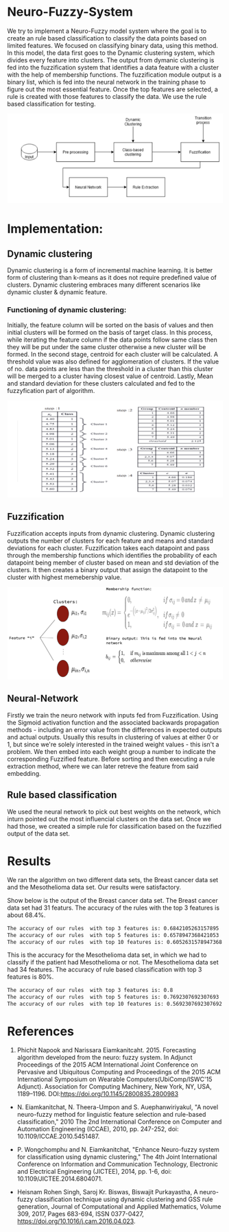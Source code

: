 # Neuro-Fuzzy-System
We try to implement a Neuro-Fuzzy model system where the goal is to create an rule based  classification to classify the data points based on limited features. We focused on classifying binary data, using this method. In this model, the data first goes to the Dynamic clustering system, which divides every feature into clusters. The output from dymanic clustering is fed into the fuzzification system that identifies a data feature with a cluster with the help of membership functions. The fuzzification module output is a binary list, which is fed into the neural network in the training phase to figure out the most essential feature. Once the top features are selected, a rule is created with those features to classify the data. We use the rule based classification for testing.

![Pipeline Diagram](images/pipeline.PNG)

# Implementation:

## Dynamic clustering

Dynamic clustering is a form of incremental machine learning. It is better form of clustering than k-means as it does not require predefined value of clusters. Dynamic clustering embraces many different scenarios like dynamic cluster & dynamic feature.

### Functioning of dynamic clustering:

Initially, the feature column will be sorted on the basis of values and then initial clusters will be formed on the basis of target class. In this process, while iterating the feature column if the data points follow same class then they will be put under the same cluster otherwise a new cluster will be formed. In the second stage, centroid for each cluster will be calculated. A threshold value was also defined for agglomeration of clusters. If the value of no. data points are less than the threshold in a cluster than this cluster will be merged to a cluster having closest value of centroid. Lastly, Mean and standard deviation for these clusters calculated and fed to the fuzzyfication part of algorithm.

![Dynamic clustering example](images/dynamic_clustering.PNG)



## Fuzzification
Fuzzification accepts inputs from dynamic clustering. Dynamic clustering
outputs the number of clusters for each feature and means and standard deviations
for each cluster. Fuzzification takes each datapoint and
pass through the membership functions which identifies the probability
of each datapoint being member of cluster based on mean and std
deviation of the clusters. It then creates a binary output that
assign the datapoint to the cluster with highest memebership value.

![Fuzzification Diagram](images/fuzzification.PNG)

## Neural-Network

Firstly we train the neuro network with inputs fed from Fuzzification. Using the Sigmoid activation function and the associated backwards propagation methods - including an error value from the differences in expected outputs and actual outputs.
Usually this results in clustering of values at either 0 or 1, but since we're solely interested in the trained weight values - this isn't a problem.
We then embed into each weight group a number to indicate the corresponding Fuzzified feature. Before sorting and then executing a rule extraction method, where we can later retreve the feature from said embedding.


## Rule based classification

We used the neural network to pick out best weights on the network, which inturn pointed out the most influencial clusters on the data set. Once we had those, we created a simple rule for classification based on the fuzzified output of the data set. 



# Results
We ran the algorithm on two different data sets, the Breast cancer data set and the Mesothelioma data set. Our results were satisfactory. 

Show below is the output of the Breast cancer data set. The Breast cancer data set had 31 featurs. The accuracy of the rules with the top 3 features is about 68.4%. 

```
The accuracy of our rules  with top 3 features is: 0.6842105263157895
The accuracy of our rules  with top 5 features is: 0.6578947368421053
The accuracy of our rules  with top 10 features is: 0.6052631578947368

```




This is the accuracy for the Mesothelioma data set, in which we had to classify if the patient had Mesothelioma or not. The Mesothelioma data set had 34 features. The accuracy of rule based classification with top 3 features is 80%.


```
The accuracy of our rules  with top 3 features is: 0.8
The accuracy of our rules  with top 5 features is: 0.7692307692307693
The accuracy of our rules  with top 10 features is: 0.5692307692307692

```
# References
1. Phichit Napook and Narissara Eiamkanitcaht. 2015. Forecasting algorithm developed from   the neuro: fuzzy system. In Adjunct Proceedings of the 2015 ACM International Joint Conference on Pervasive and Ubiquitous Computing and Proceedings of the 2015 ACM International Symposium on Wearable Computers(UbiComp/ISWC'15 Adjunct). Association for Computing Machinery, New York, NY, USA, 1189–1196. DOI:https://doi.org/10.1145/2800835.2800983

+ N. Eiamkanitchat, N. Theera-Umpon and S. Auephanwiriyakul, "A novel neuro-fuzzy method for linguistic feature selection and rule-based classification," 2010 The 2nd International Conference on Computer and Automation Engineering (ICCAE), 2010, pp. 247-252, doi: 10.1109/ICCAE.2010.5451487.

+ P. Wongchomphu and N. Eiamkanitchat, "Enhance Neuro-fuzzy system for classification using dynamic clustering," The 4th Joint International Conference on Information and Communication Technology, Electronic and Electrical Engineering (JICTEE), 2014, pp. 1-6, doi: 10.1109/JICTEE.2014.6804071.

+ Heisnam Rohen Singh, Saroj Kr. Biswas, Biswajit Purkayastha, A neuro-fuzzy classification technique using dynamic clustering and GSS rule generation, Journal of Computational and Applied Mathematics, Volume 309, 2017, Pages 683-694, ISSN 0377-0427, https://doi.org/10.1016/j.cam.2016.04.023.



